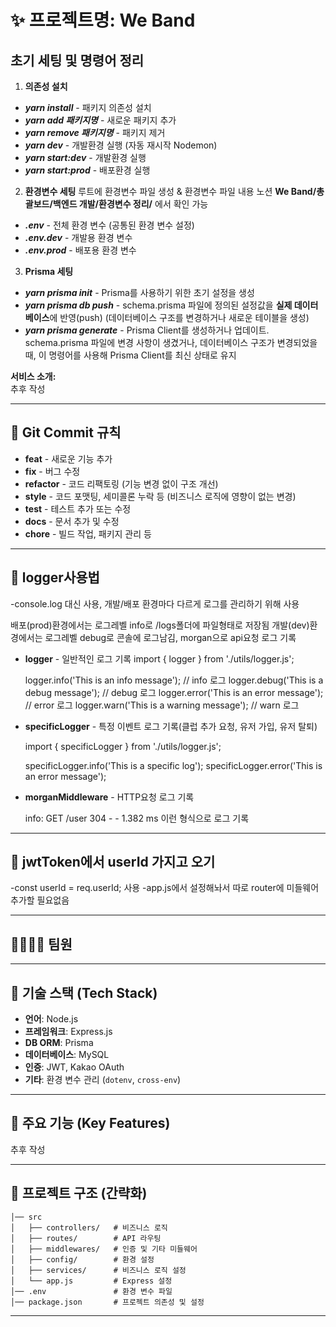 # ✨ 프로젝트명: We Band

## 초기 세팅 및 명령어 정리
1. **의존성 설치**
- ***yarn install*** - 패키지 의존성 설치
- ***yarn add 패키지명*** - 새로운 패키지 추가
- ***yarn remove 패키지명*** - 패키지 제거
- ***yarn dev*** - 개발환경 실행 (자동 재시작 Nodemon)
- ***yarn start:dev*** - 개발환경 실행
- ***yarn start:prod*** - 배포환경 실행

2. **환경변수 세팅**
루트에 환경변수 파일 생성 & 환경변수 파일 내용 노션 **We Band/총괄보드/백엔드 개발/환경변수 정리/** 에서 확인 가능
- ***.env*** - 전체 환경 변수 (공통된 환경 변수 설정)
- ***.env.dev*** - 개발용 환경 변수 
- ***.env.prod*** - 배포용 환경 변수

3. **Prisma 세팅**
- ***yarn prisma init*** - Prisma를 사용하기 위한 초기 설정을 생성
- ***yarn prisma db push*** - schema.prisma 파일에 정의된 설정값을 **실제 데이터베이스**에 반영(push) (데이터베이스 구조를 변경하거나 새로운 테이블을 생성)
- ***yarn prisma generate*** - Prisma Client를 생성하거나 업데이트. schema.prisma 파일에 변경 사항이 생겼거나, 데이터베이스 구조가 변경되었을 때, 이 명령어를 사용해 Prisma Client를 최신 상태로 유지

**서비스 소개:**  
추후 작성

---

## 📌 Git Commit 규칙
- **feat** - 새로운 기능 추가
- **fix** - 버그 수정
- **refactor** - 코드 리팩토링 (기능 변경 없이 구조 개선)
- **style** - 코드 포맷팅, 세미콜론 누락 등 (비즈니스 로직에 영향이 없는 변경)
- **test** - 테스트 추가 또는 수정
- **docs** - 문서 추가 및 수정
- **chore** - 빌드 작업, 패키지 관리 등

---

## 📌 logger사용법

-console.log 대신 사용, 개발/배포 환경마다 다르게 로그를 관리하기 위해 사용 
  
  배포(prod)환경에서는 로그레벨 info로 /logs폴더에 파일형태로 저장됨
  개발(dev)환경에서는 로그레벨 debug로 콘솔에 로그남김, morgan으로 api요청 로그 기록

- **logger** - 일반적인 로그 기록
  import { logger } from './utils/logger.js';
  
  logger.info('This is an info message');  // info 로그
  logger.debug('This is a debug message');  // debug 로그
  logger.error('This is an error message');  // error 로그
  logger.warn('This is a warning message');  // warn 로그

- **specificLogger** - 특정 이벤트 로그 기록(클럽 추가 요청, 유저 가입, 유저 탈퇴)

  import { specificLogger } from './utils/logger.js';

  specificLogger.info('This is a specific log');
  specificLogger.error('This is an error message');

- **morganMiddleware** - HTTP요청 로그 기록

  info: GET /user 304 - - 1.382 ms   이런 형식으로 로그 기록

---
## 📌 jwtToken에서 userId 가지고 오기
  -const userId = req.userId; 사용
  -app.js에서 설정해놔서 따로 router에 미들웨어 추가할 필요없음

---

## 👨‍👩‍👧‍👦 팀원

---

## 📌 기술 스택 (Tech Stack)
- **언어**: Node.js
- **프레임워크**: Express.js
- **DB ORM**: Prisma 
- **데이터베이스**: MySQL
- **인증**: JWT, Kakao OAuth
- **기타**: 환경 변수 관리 (`dotenv`, `cross-env`)

---

## 📌 주요 기능 (Key Features)

추후 작성

---

## 📂 프로젝트 구조 (간략화)

```
│── src
│   ├── controllers/   # 비즈니스 로직
│   ├── routes/        # API 라우팅
│   ├── middlewares/   # 인증 및 기타 미들웨어
│   ├── config/        # 환경 설정
│   ├── services/      # 비즈니스 로직 설정
│   └── app.js         # Express 설정
│── .env               # 환경 변수 파일
│── package.json       # 프로젝트 의존성 및 설정
```

---
